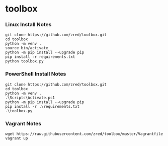 # toolbox

### Linux Install Notes
```
git clone https://github.com/zred/toolbox.git
cd toolbox
python -m venv .
source bin/activate
python -m pip install --upgrade pip
pip install -r requirements.txt
python toolbox.py
```

### PowerShell Install Notes
```
git clone https://github.com/zred/toolbox.git
cd toolbox
python -m venv .
.\Scripts\Activate.ps1
python -m pip install --upgrade pip
pip install -r .\requirements.txt
.\toolbox.py
```

### Vagrant Notes
```
wget https://raw.githubusercontent.com/zred/toolbox/master/Vagrantfile
vagrant up
```
